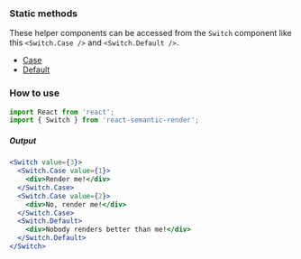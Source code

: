 
### Static methods

These helper components can be accessed from the `Switch` component like this `<Switch.Case />` and `<Switch.Default />`.

* [Case](#/SwitchCase)
* [Default](#/SwitchDefault)

### How to use

```jsx static
import React from 'react';
import { Switch } from 'react-semantic-render';
```

##### Output

```jsx
<Switch value={3}>
  <Switch.Case value={1}>
    <div>Render me!</div>
  </Switch.Case>
  <Switch.Case value={2}>
    <div>No, render me!</div>
  </Switch.Case>
  <Switch.Default>
    <div>Nobody renders better than me!</div>
  </Switch.Default>
</Switch>
```